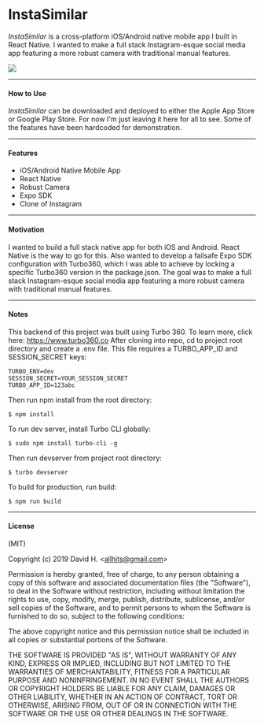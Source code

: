 # InstaSimilar
_InstaSimilar_ is a cross-platform iOS/Android native mobile app I built in React Native. I wanted to make a full stack Instagram-esque social media app featuring a more robust camera with traditional manual features.

<img src="https://github.com/dvho/insta-similar/blob/master/instaClone-using-expo-02.gif">

_________________________

#### How to Use
_InstaSimilar_ can be downloaded and deployed to either the Apple App Store or Google Play Store. For now I'm just leaving it here for all to see. Some of the features have been hardcoded for demonstration.
_________________________

#### Features
- iOS/Android Native Mobile App
- React Native
- Robust Camera
- Expo SDK
- Clone of Instagram
_________________________

#### Motivation
I wanted to build a full stack native app for both iOS and Android. React Native is the way to go for this. Also wanted to develop a failsafe Expo SDK configuration with Turbo360, which I was able to achieve by locking a specific Turbo360 version in the package.json. The goal was to make a full stack Instagram-esque social media app featuring a more robust camera with traditional manual features.
_________________________

#### Notes
This backend of this project was built using Turbo 360. To learn more, click here: https://www.turbo360.co After cloning into repo, cd to project root directory and create a .env file. This file requires a TURBO_APP_ID and SESSION_SECRET keys:

```
TURBO_ENV=dev
SESSION_SECRET=YOUR_SESSION_SECRET
TURBO_APP_ID=123abc
```

Then run npm install from the root directory:

```
$ npm install
```

To run dev server, install Turbo CLI globally:

```
$ sudo npm install turbo-cli -g
```

Then run devserver from project root directory:

```
$ turbo devserver
```

To build for production, run build:

```
$ npm run build
```

_________________________

#### License
(MIT)

Copyright (c) 2019 David H. &lt;allhits@gmail.com&gt;

Permission is hereby granted, free of charge, to any person obtaining a copy of this software and associated documentation files (the "Software"), to deal in the Software without restriction, including without limitation the rights to use, copy, modify, merge, publish, distribute, sublicense, and/or sell copies of the Software, and to permit persons to whom the Software is furnished to do so, subject to the following conditions:

The above copyright notice and this permission notice shall be included in all copies or substantial portions of the Software.

THE SOFTWARE IS PROVIDED "AS IS", WITHOUT WARRANTY OF ANY KIND, EXPRESS OR IMPLIED, INCLUDING BUT NOT LIMITED TO THE WARRANTIES OF MERCHANTABILITY, FITNESS FOR A PARTICULAR PURPOSE AND NONINFRINGEMENT. IN NO EVENT SHALL THE AUTHORS OR COPYRIGHT HOLDERS BE LIABLE FOR ANY CLAIM, DAMAGES OR OTHER LIABILITY, WHETHER IN AN ACTION OF CONTRACT, TORT OR OTHERWISE, ARISING FROM, OUT OF OR IN CONNECTION WITH THE SOFTWARE OR THE USE OR OTHER DEALINGS IN THE SOFTWARE.
